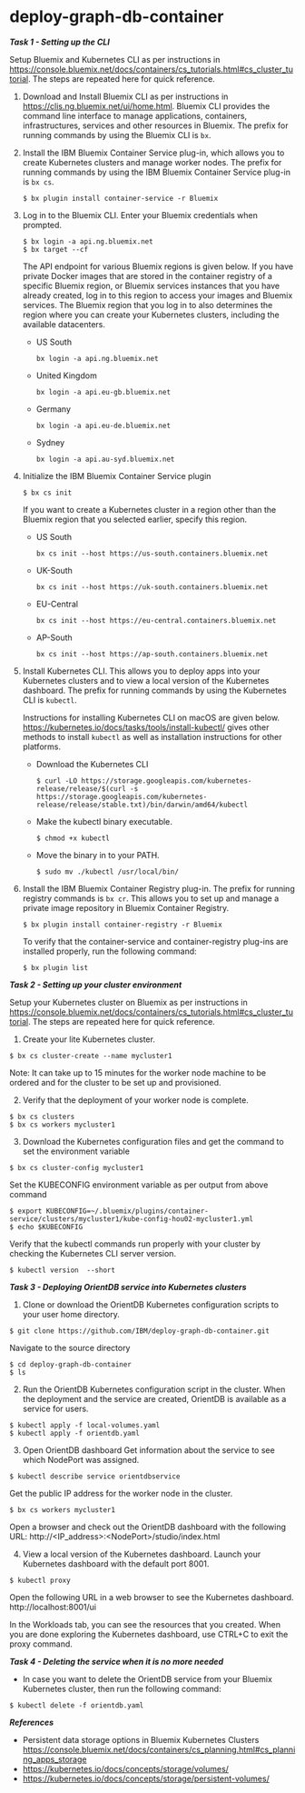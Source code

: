 # deploy-graph-db-container

***Task 1 - Setting up the CLI***

Setup Bluemix and Kubernetes CLI as per instructions in https://console.bluemix.net/docs/containers/cs_tutorials.html#cs_cluster_tutorial. The steps are repeated here for quick reference.

1. Download and Install Bluemix CLI as per instructions in https://clis.ng.bluemix.net/ui/home.html. Bluemix CLI provides the command line interface to manage applications, containers, infrastructures, services and other resources in Bluemix. The prefix for running commands by using the Bluemix CLI is `bx`.

2. Install the IBM Bluemix Container Service plug-in, which allows you to create Kubernetes clusters and manage worker nodes. The prefix for running commands by using the IBM Bluemix Container Service plug-in is `bx cs`.
   ```
   $ bx plugin install container-service -r Bluemix
   ```

3. Log in to the Bluemix CLI. Enter your Bluemix credentials when prompted.
    ```
    $ bx login -a api.ng.bluemix.net
    $ bx target --cf
    ```
    The API endpoint for various Bluemix regions is given below. If you have private Docker images that are stored in the container registry of a specific Bluemix region, or Bluemix services instances that you have already created, log in to this region to access your images and Bluemix services. The Bluemix region that you log in to also determines the region where you can create your Kubernetes clusters, including the available datacenters.

    - US South
        ```
        bx login -a api.ng.bluemix.net
        ```
    - United Kingdom
        ```
        bx login -a api.eu-gb.bluemix.net
        ```
    - Germany
        ```
        bx login -a api.eu-de.bluemix.net
        ```
    - Sydney
        ```
        bx login -a api.au-syd.bluemix.net
        ```

4. Initialize the IBM Bluemix Container Service plugin
    ```
    $ bx cs init
    ```
    If you want to create a Kubernetes cluster in a region other than the Bluemix region that you selected earlier, specify this region.

   - US South
      ```
      bx cs init --host https://us-south.containers.bluemix.net
      ```
   - UK-South
      ```
      bx cs init --host https://uk-south.containers.bluemix.net
      ```
   - EU-Central
      ```
      bx cs init --host https://eu-central.containers.bluemix.net
      ```
   - AP-South
      ```
      bx cs init --host https://ap-south.containers.bluemix.net
      ```

5. Install Kubernetes CLI. This allows you to deploy apps into your Kubernetes clusters and to view a local version of the Kubernetes dashboard. The prefix for running commands by using the Kubernetes CLI is `kubectl`.

    Instructions for installing Kubernetes CLI on macOS are given below. https://kubernetes.io/docs/tasks/tools/install-kubectl/ gives other methods to install `kubectl` as well as installation instructions for other platforms.
   *  Download the Kubernetes CLI
      ```
      $ curl -LO https://storage.googleapis.com/kubernetes-release/release/$(curl -s https://storage.googleapis.com/kubernetes-release/release/stable.txt)/bin/darwin/amd64/kubectl
      ```
   * Make the kubectl binary executable.
      ```
      $ chmod +x kubectl
      ```
   *  Move the binary in to your PATH.
      ```
      $ sudo mv ./kubectl /usr/local/bin/
      ```

6. Install the IBM Bluemix Container Registry plug-in. The prefix for running registry commands is `bx cr`. This allows you to set up and manage a private image repository in Bluemix Container Registry.
    ```
    $ bx plugin install container-registry -r Bluemix
    ```
    To verify that the container-service and container-registry plug-ins are installed properly, run the following command:
    ```
    $ bx plugin list
    ```

***Task 2 - Setting up your cluster environment***

Setup your Kubernetes cluster on Bluemix as per instructions in https://console.bluemix.net/docs/containers/cs_tutorials.html#cs_cluster_tutorial. The steps are repeated here for quick reference.

1. Create your lite Kubernetes cluster.
```
$ bx cs cluster-create --name mycluster1
```
Note: It can take up to 15 minutes for the worker node machine to be ordered and for the cluster to be set up and provisioned.

2. Verify that the deployment of your worker node is complete.
```
$ bx cs clusters
$ bx cs workers mycluster1
```

3. Download the Kubernetes configuration files and get the command to set the environment variable
```
$ bx cs cluster-config mycluster1
```
Set the KUBECONFIG environment variable as per output from above command
```
$ export KUBECONFIG=~/.bluemix/plugins/container-service/clusters/mycluster1/kube-config-hou02-mycluster1.yml
$ echo $KUBECONFIG
```
Verify that the kubectl commands run properly with your cluster by checking the Kubernetes CLI server version.
```
$ kubectl version  --short
```

***Task 3 - Deploying OrientDB service into Kubernetes clusters***

1. Clone or download the OrientDB Kubernetes configuration scripts to your user home directory.
```
$ git clone https://github.com/IBM/deploy-graph-db-container.git
```
Navigate to the source directory
```
$ cd deploy-graph-db-container
$ ls
```

2. Run the OrientDB Kubernetes configuration script in the cluster. When the deployment and the service are created, OrientDB is available as a service for users.
```
$ kubectl apply -f local-volumes.yaml
$ kubectl apply -f orientdb.yaml
```

3. Open OrientDB dashboard
Get information about the service to see which NodePort was assigned.
```
$ kubectl describe service orientdbservice
```
Get the public IP address for the worker node in the cluster.
```
$ bx cs workers mycluster1
```
Open a browser and check out the OrientDB dashboard with the following URL: http://&lt;IP_address&gt;:&lt;NodePort&gt;/studio/index.html

4. View a local version of the Kubernetes dashboard.
Launch your Kubernetes dashboard with the default port 8001.
```
$ kubectl proxy
```
Open the following URL in a web browser to see the Kubernetes dashboard.
http://localhost:8001/ui

  In the Workloads tab, you can see the resources that you created. When you are done exploring the Kubernetes dashboard, use CTRL+C to exit the proxy command.


***Task 4 - Deleting the service when it is no more needed***

* In case you want to delete the OrientDB service from your Bluemix Kubernetes cluster, then run the following command:
```
$ kubectl delete -f orientdb.yaml
```

***References***
* Persistent data storage options in Bluemix Kubernetes Clusters
https://console.bluemix.net/docs/containers/cs_planning.html#cs_planning_apps_storage
* https://kubernetes.io/docs/concepts/storage/volumes/
* https://kubernetes.io/docs/concepts/storage/persistent-volumes/
